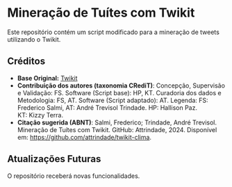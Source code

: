 # Mineração de Tuítes com Twikit

Este repositório contém um script modificado para a mineração de tweets utilizando o Twikit.

## Créditos

- **Base Original:** [Twikit](https://github.com/d60/twikit)
- **Contribuição dos autores (taxonomia CRediT)**:
    Concepção, Supervisão e Validação: FS.
    Software (Script base): HP, KT.
    Curadoria dos dados e Metodologia: FS, AT.
    Software (Script adaptado): AT.
    Legenda: FS: Frederico Salmi, AT: André Trevisol Trindade. HP: Hallison Paz. KT: Kizzy Terra.
- **Citação sugerida (ABNT)**: Salmi, Frederico; Trindade, André Trevisol. Mineração de Tuítes com Twikit. GitHub: Attrindade, 2024. Disponível em: https://github.com/attrindade/twikit-clima.

## Atualizações Futuras

O repositório receberá novas funcionalidades.
